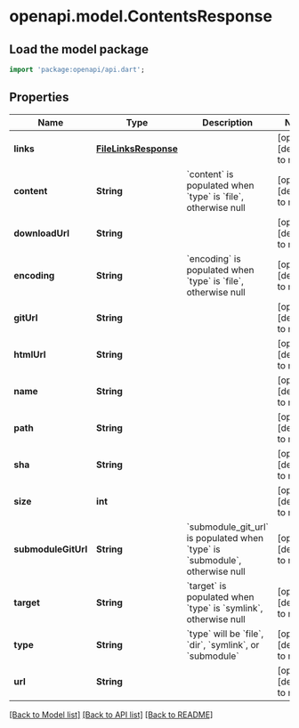 # openapi.model.ContentsResponse

## Load the model package
```dart
import 'package:openapi/api.dart';
```

## Properties
Name | Type | Description | Notes
------------ | ------------- | ------------- | -------------
**links** | [**FileLinksResponse**](FileLinksResponse.md) |  | [optional] [default to null]
**content** | **String** | &#x60;content&#x60; is populated when &#x60;type&#x60; is &#x60;file&#x60;, otherwise null | [optional] [default to null]
**downloadUrl** | **String** |  | [optional] [default to null]
**encoding** | **String** | &#x60;encoding&#x60; is populated when &#x60;type&#x60; is &#x60;file&#x60;, otherwise null | [optional] [default to null]
**gitUrl** | **String** |  | [optional] [default to null]
**htmlUrl** | **String** |  | [optional] [default to null]
**name** | **String** |  | [optional] [default to null]
**path** | **String** |  | [optional] [default to null]
**sha** | **String** |  | [optional] [default to null]
**size** | **int** |  | [optional] [default to null]
**submoduleGitUrl** | **String** | &#x60;submodule_git_url&#x60; is populated when &#x60;type&#x60; is &#x60;submodule&#x60;, otherwise null | [optional] [default to null]
**target** | **String** | &#x60;target&#x60; is populated when &#x60;type&#x60; is &#x60;symlink&#x60;, otherwise null | [optional] [default to null]
**type** | **String** | &#x60;type&#x60; will be &#x60;file&#x60;, &#x60;dir&#x60;, &#x60;symlink&#x60;, or &#x60;submodule&#x60; | [optional] [default to null]
**url** | **String** |  | [optional] [default to null]

[[Back to Model list]](../README.md#documentation-for-models) [[Back to API list]](../README.md#documentation-for-api-endpoints) [[Back to README]](../README.md)


